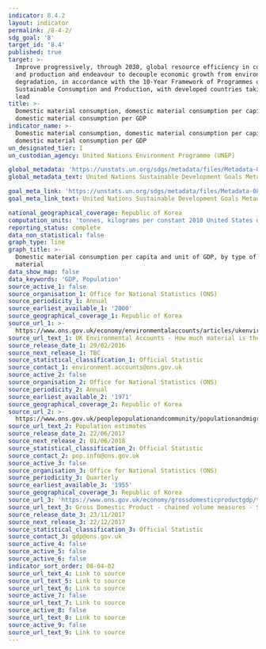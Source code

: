```yaml
---
indicator: 8.4.2
layout: indicator
permalink: /8-4-2/
sdg_goal: '8'
target_id: '8.4'
published: true
target: >-
  Improve progressively, through 2030, global resource efficiency in consumption
  and production and endeavour to decouple economic growth from environmental
  degradation, in accordance with the 10‑Year Framework of Programmes on
  Sustainable Consumption and Production, with developed countries taking the
  lead
title: >-
  Domestic material consumption, domestic material consumption per capita, and
  domestic material consumption per GDP
indicator_name: >-
  Domestic material consumption, domestic material consumption per capita, and
  domestic material consumption per GDP
un_designated_tier: I
un_custodian_agency: United Nations Environment Programme (UNEP)

global_metadata: 'https://unstats.un.org/sdgs/metadata/files/Metadata-08-04-02.pdf'
global_metadata_text: United Nations Sustainable Development Goals Metadata (PDF 58.7 KB)

goal_meta_link: 'https://unstats.un.org/sdgs/metadata/files/Metadata-08-04-02.pdf'
goal_meta_link_text: United Nations Sustainable Development Goals Metadata (PDF 58.7 KB)

national_geographical_coverage: Republic of Korea
computation_units: 'tonnes, kilograms per constant 2010 United States dollars'
reporting_status: complete
data_non_statistical: false
graph_type: line
graph_title: >-
  Domestic material consumption per capita and unit of GDP, by type of raw
  material
data_show_map: false
data_keywords: 'GDP, Population'
source_active_1: false
source_organisation_1: Office for National Statistics (ONS)
source_periodicity_1: Annual
source_earliest_available_1: '2000'
source_geographical_coverage_1: Republic of Korea
source_url_1: >-
  https://www.ons.gov.uk/economy/environmentalaccounts/articles/ukenvironmentalaccountshowmuchmaterialistheukconsuming/ukenvironmentalaccountshowmuchmaterialistheukconsuming
source_url_text_1: UK Environmental Accounts - How much material is the UK consuming?
source_release_date_1: 29/02/2016
source_next_release_1: TBC
source_statistical_classification_1: Official Statistic
source_contact_1: environment.accounts@ons.gov.uk
source_active_2: false
source_organisation_2: Office for National Statistics (ONS)
source_periodicity_2: Annual
source_earliest_available_2: '1971'
source_geographical_coverage_2: Republic of Korea
source_url_2: >-
  https://www.ons.gov.uk/peoplepopulationandcommunity/populationandmigration/populationestimates
source_url_text_2: Population estimates
source_release_date_2: 22/06/2017
source_next_release_2: 01/06/2018
source_statistical_classification_2: Official Statistic
source_contact_2: pop.info@ons.gov.uk
source_active_3: false
source_organisation_3: Office for National Statistics (ONS)
source_periodicity_3: Quarterly
source_earliest_available_3: '1955'
source_geographical_coverage_3: Republic of Korea
source_url_3: 'https://www.ons.gov.uk/economy/grossdomesticproductgdp/timeseries/abmi/pn2'
source_url_text_3: Gross Domestic Product - chained volume measures - Seasonally adjusted £m
source_release_date_3: 23/11/2017
source_next_release_3: 22/12/2017
source_statistical_classification_3: Official Statistic
source_contact_3: gdp@ons.gov.uk
source_active_4: false
source_active_5: false
source_active_6: false
indicator_sort_order: 08-04-02
source_url_text_4: Link to source
source_url_text_5: Link to source
source_url_text_6: Link to source
source_active_7: false
source_url_text_7: Link to source
source_active_8: false
source_url_text_8: Link to source
source_active_9: false
source_url_text_9: Link to source
---
```

